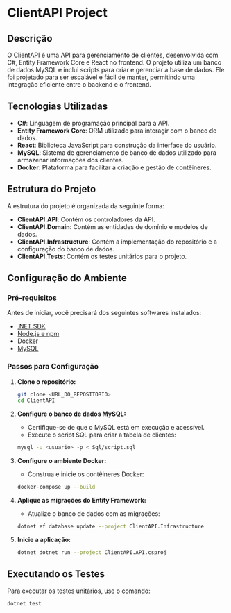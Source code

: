 # ClientAPI Project

## Descrição

O ClientAPI é uma API para gerenciamento de clientes, desenvolvida com C#, Entity Framework Core e React no frontend. O projeto utiliza um banco de dados MySQL e inclui scripts para criar e gerenciar a base de dados. Ele foi projetado para ser escalável e fácil de manter, permitindo uma integração eficiente entre o backend e o frontend.

## Tecnologias Utilizadas

- **C#**: Linguagem de programação principal para a API.
- **Entity Framework Core**: ORM utilizado para interagir com o banco de dados.
- **React**: Biblioteca JavaScript para construção da interface do usuário.
- **MySQL**: Sistema de gerenciamento de banco de dados utilizado para armazenar informações dos clientes.
- **Docker**: Plataforma para facilitar a criação e gestão de contêineres.

## Estrutura do Projeto

A estrutura do projeto é organizada da seguinte forma:

- **ClientAPI.API**: Contém os controladores da API.
- **ClientAPI.Domain**: Contém as entidades de domínio e modelos de dados.
- **ClientAPI.Infrastructure**: Contém a implementação do repositório e a configuração do banco de dados.
- **ClientAPI.Tests**: Contém os testes unitários para o projeto.

## Configuração do Ambiente

### Pré-requisitos

Antes de iniciar, você precisará dos seguintes softwares instalados:

- [.NET SDK](https://dotnet.microsoft.com/download)
- [Node.js e npm](https://nodejs.org/)
- [Docker](https://www.docker.com/get-started)
- [MySQL](https://www.mysql.com/)

### Passos para Configuração

1. **Clone o repositório:**

    ```sh
    git clone <URL_DO_REPOSITORIO>
    cd ClientAPI
    ```

2. **Configure o banco de dados MySQL:**
    - Certifique-se de que o MySQL está em execução e acessível.
    - Execute o script SQL para criar a tabela de clientes:

    ```sh
    mysql -u <usuario> -p < Sql/script.sql
    ```

3. **Configure o ambiente Docker:**
    - Construa e inicie os contêineres Docker:

    ```sh
    docker-compose up --build
    ```

4. **Aplique as migrações do Entity Framework:**
    - Atualize o banco de dados com as migrações:

    ```sh
    dotnet ef database update --project ClientAPI.Infrastructure
    ```

5. **Inicie a aplicação:**

    ```sh
    dotnet dotnet run --project ClientAPI.API.csproj
    ```

## Executando os Testes

Para executar os testes unitários, use o comando:

```sh
dotnet test
